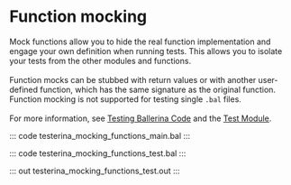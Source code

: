 # Function mocking

Mock functions allow you to hide the real function implementation and engage your own definition when running tests.
This allows you to isolate your tests from the other modules and functions.<br/><br/>
Function mocks can be stubbed with return values or with another user-defined function,
which has the same signature as the original function. 
Function mocking is not supported for testing single `.bal` files.<br/><br/>
For more information, see [Testing Ballerina Code](https://ballerina.io/learn/testing-ballerina-code/testing-quick-start/)
and the [Test Module](https://docs.central.ballerina.io/ballerina/test/latest/).

::: code testerina_mocking_functions_main.bal :::

::: code testerina_mocking_functions_test.bal :::

::: out testerina_mocking_functions_test.out :::
